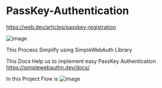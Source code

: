 # PassKey-Authentication

https://web.dev/articles/passkey-registration


![image](https://github.com/ParthivPadariya/PassKey-Authentication/assets/110293923/1388622f-84ec-4365-88d2-ec6eb3c3815b)

This Process Simplify using SimpleWebAuth Library

This Docs Help us to implement easy PassKey Authentication
https://simplewebauthn.dev/docs/

In this Project Flow is 
![image](https://github.com/ParthivPadariya/PassKey-Authentication/assets/110293923/9751fc3f-067d-489f-b790-2d159696290b)

